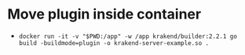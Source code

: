 # Move plugin inside container
- `docker run -it -v "$PWD:/app" -w /app krakend/builder:2.2.1 go build -buildmode=plugin -o krakend-server-example.so .`